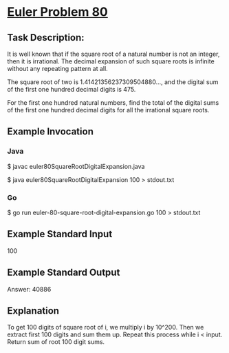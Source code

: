 # [Euler Problem 80](https://projecteuler.net/problem=80)

## Task Description:

It is well known that if the square root of a natural number is not an integer, 
then it is irrational. The decimal expansion of such square roots is infinite without any 
repeating pattern at all.

The square root of two is 1.41421356237309504880..., and the digital sum of the first one 
hundred decimal digits is 475.

For the first one hundred natural numbers, find the total of the digital sums of the first 
one hundred decimal digits for all the irrational square roots.

## Example Invocation
### Java
$ javac euler80SquareRootDigitalExpansion.java

$ java euler80SquareRootDigitalExpansion 100 > stdout.txt

### Go
$ go run euler-80-square-root-digital-expansion.go 100 > stdout.txt

## Example Standard Input
100

## Example Standard Output
Answer: 40886

## Explanation
To get 100 digits of square root of i, we multiply i by 10^200. Then we extract first 100 digits and sum them up.
Repeat this process while i < input. Return sum of root 100 digit sums.
